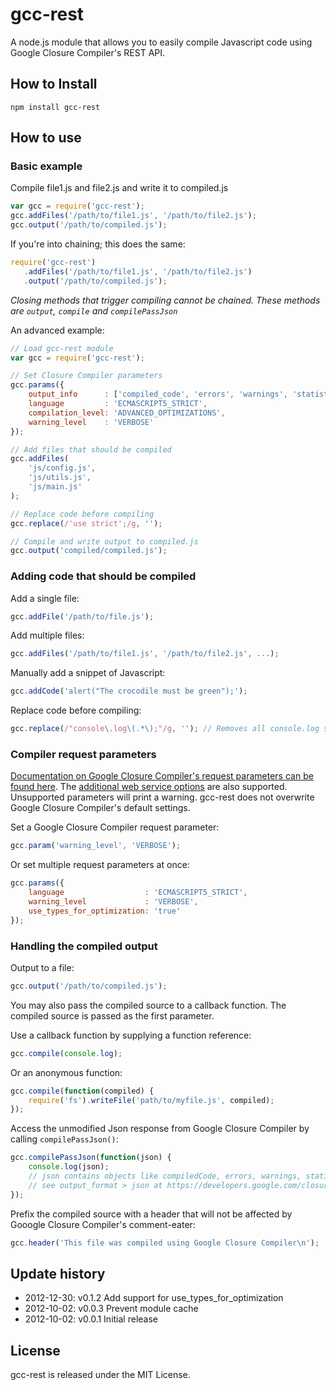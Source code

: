 # gcc-rest
A node.js module that allows you to easily compile Javascript code using Google Closure Compiler's REST API.

## How to Install
```shell
npm install gcc-rest
```

## How to use

### Basic example

Compile file1.js and file2.js and write it to compiled.js

```js
var gcc = require('gcc-rest');
gcc.addFiles('/path/to/file1.js', '/path/to/file2.js');
gcc.output('/path/to/compiled.js');
```

If you're into chaining; this does the same:

```js
require('gcc-rest')
   .addFiles('/path/to/file1.js', '/path/to/file2.js')
   .output('/path/to/compiled.js');
```

*Closing methods that trigger compiling cannot be chained. These methods are `output`, `compile` and `compilePassJson`*

An advanced example:

```js
// Load gcc-rest module
var gcc = require('gcc-rest');

// Set Closure Compiler parameters
gcc.params({
    output_info      : ['compiled_code', 'errors', 'warnings', 'statistics'],
    language         : 'ECMASCRIPT5_STRICT',
    compilation_level: 'ADVANCED_OPTIMIZATIONS',
    warning_level    : 'VERBOSE'
});

// Add files that should be compiled
gcc.addFiles(
    'js/config.js',
    'js/utils.js',
    'js/main.js'
);

// Replace code before compiling
gcc.replace(/'use strict';/g, '');

// Compile and write output to compiled.js
gcc.output('compiled/compiled.js');
```

### Adding code that should be compiled

Add a single file:

```js
gcc.addFile('/path/to/file.js');
```

Add multiple files:

```js
gcc.addFiles('/path/to/file1.js', '/path/to/file2.js', ...);
```

Manually add a snippet of Javascript:

```js
gcc.addCode('alert("The crocodile must be green");');
```

Replace code before compiling:

```js
gcc.replace(/"console\.log\(.*\);"/g, ''); // Removes all console.log statements
```

### Compiler request parameters

[Documentation on Google Closure Compiler's request parameters can be found here](https://developers.google.com/closure/compiler/docs/api-ref).
The [additional web service options](http://code.google.com/p/closure-compiler/wiki/AdditionalWebserviceOptions) are also supported.
Unsupported parameters will print a warning. gcc-rest does not overwrite Google Closure Compiler's default settings.

Set a Google Closure Compiler request parameter:

```js
gcc.param('warning_level', 'VERBOSE');
```

Or set multiple request parameters at once:

```js
gcc.params({
    language                  : 'ECMASCRIPT5_STRICT',
    warning_level             : 'VERBOSE',
    use_types_for_optimization: 'true'
});
```

### Handling the compiled output

Output to a file:

```js
gcc.output('/path/to/compiled.js');
```

You may also pass the compiled source to a callback function. The compiled source is passed as the first parameter.

Use a callback function by supplying a function reference:

```js
gcc.compile(console.log);
```

Or an anonymous function:

```js
gcc.compile(function(compiled) {
    require('fs').writeFile('path/to/myfile.js', compiled);
});
```

Access the unmodified Json response from Google Closure Compiler by calling `compilePassJson()`:

```js
gcc.compilePassJson(function(json) {
    console.log(json);
    // json contains objects like compiledCode, errors, warnings, statistics
    // see output_format > json at https://developers.google.com/closure/compiler/docs/api-ref
});
```

Prefix the compiled source with a header that will not be affected by Gooogle Closure Compiler's comment-eater:

```js
gcc.header('This file was compiled using Google Closure Compiler\n');
```

## Update history

 * 2012-12-30: v0.1.2 Add support for use_types_for_optimization
 * 2012-10-02: v0.0.3 Prevent module cache
 * 2012-10-02: v0.0.1 Initial release

## License
gcc-rest is released under the MIT License.
